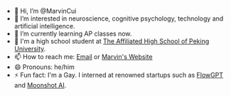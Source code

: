 - 👋 Hi, I’m @MarvinCui
- 👀 I’m interested in neuroscience, cognitive psychology, technology and artificial intelligence.
- 🌱 I’m currently learning AP classes now.
- 🏫 I'm a high school student at [The Affiliated High School of Peking University](https://www.pkudalton.com/).
- 📫 How to reach me: [Email](mailto:boran.cui@outlook.com) or [Marvin's Website](https://borancui.site)
- 😄 Pronouns: he/him
- ⚡ Fun fact: I'm a Gay. I interned at renowned startups such as [FlowGPT](https://flowgpt.com/) and [Moonshot AI](https://www.moonshot.cn/).
